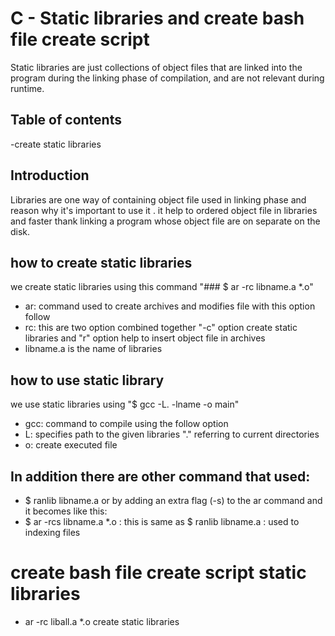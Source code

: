 # C - Static libraries and create bash file create script

Static libraries are just collections of object files that are linked into the program during the linking phase of compilation, and are not relevant during runtime.
## Table of contents

-create static libraries

## Introduction

Libraries are one way  of containing object file used in linking phase and reason
why it's important to use it . it help to ordered object file in libraries and faster
thank linking a program whose object file are on separate on the disk.

## how to create static libraries 
we create static libraries using this command "### $ ar -rc libname.a *.o"
- ar: command used to create archives and modifies file with this option follow
- rc: this are two option combined together "-c" option create static libraries
and "r" option help to insert object file in archives
- libname.a is the name of libraries
## how to use static library
we use static libraries using "$ gcc  -L. -lname -o main"
- gcc: command to compile using the follow option 
- L: specifies path to the given libraries "." referring to current directories
- o: create executed file
## In addition there are other command that used:
- $ ranlib libname.a 
or by adding an extra flag (-s) to the ar command and it becomes like this:
- $ ar -rcs libname.a *.o : this is same as  $ ranlib libname.a : used to indexing files

# create bash file create script static libraries

- ar -rc liball.a *.o create static libraries

